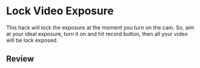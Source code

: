 Lock Video Exposure
====================

This hack will lock the exposure at the moment you turn on the cam. So, aim at your ideal exposure, turn it on and hit record button, then all your video will be lock exposed.

Review
-------

